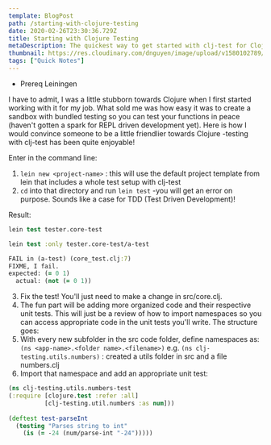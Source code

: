 ```yaml
---
template: BlogPost
path: /starting-with-clojure-testing
date: 2020-02-26T23:30:36.729Z
title: Starting with Clojure Testing
metaDescription: The quickest way to get started with clj-test for Clojure testing
thumbnail: https://res.cloudinary.com/dnguyen/image/upload/v1580102789/blog/personal/chalk-categories_skrzdb.jpg
tags: ["Quick Notes"]
---
```

* Prereq Leiningen

I have to admit, I was a little stubborn towards Clojure when I first started working with it for my job. What sold me was how easy it was to create a sandbox with bundled testing so you can test your functions in peace (haven't gotten a spark for REPL driven development yet). Here is how I would convince someone to be a little friendlier towards Clojure -testing with clj-test has been quite enjoyable!

Enter in the command line:
1. `lein new <project-name>` : this will use the default project template from lein that includes a whole test setup with clj-test
2. `cd` into that directory and run `lein test` -you will get an error on purpose. Sounds like a case for TDD (Test Driven Development)!

Result:
```clojure
lein test tester.core-test

lein test :only tester.core-test/a-test

FAIL in (a-test) (core_test.clj:7)
FIXME, I fail.
expected: (= 0 1)
  actual: (not (= 0 1))
```
3. Fix the test! You'll just need to make a change in src/core.clj.
4. The fun part will be adding more organized code and their respective unit tests. This will just be a review of how to import namespaces so you can access appropriate code in the unit tests you'll write. The structure goes:
5. With every new subfolder in the src code folder, define namespaces as:
`(ns <app-name>.<folder name>.<filename>)`
e.g. `(ns clj-testing.utils.numbers)` : created a utils folder in src and a file numbers.clj
6. Import that namespace and add an appropriate unit test:

```clojure
(ns clj-testing.utils.numbers-test
(:require [clojure.test :refer :all]
          [clj-testing.util.numbers :as num]))
          
(deftest test-parseInt
  (testing "Parses string to int"
    (is (= -24 (num/parse-int "-24")))))
```
